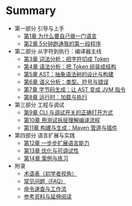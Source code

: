 # Summary

- 第一部分 引导与上手
  - [第1章 为什么要自己做一门语言](part-1-intro/01-why-language.md)
  - [第2章 5分钟跑通我的第一段程序](part-1-intro/02-quickstart.md)
- 第二部分 从字符到执行：编译器主线
  - [第3章 词法分析：把字符切成 Token](part-2-pipeline/03-lexing.md)
  - [第4章 语法分析：把 Token 组装成结构](part-2-pipeline/04-parsing.md)
  - [第5章 AST：抽象语法树的设计与构建](part-2-pipeline/05-ast.md)
  - [第6章 语义分析：类型、符号与错误](part-2-pipeline/06-semantics.md)
  - [第7章 字节码生成：让 AST 变成 JVM 指令](part-2-pipeline/07-codegen.md)
  - [第8章 运行时：加载与执行](part-2-pipeline/08-runtime.md)
- 第三部分 工程与调试
  - [第9章 CLI 与调试开关的正确打开方式](part-3-engineering/09-cli-and-debug.md)
  - [第10章 用测试拆层理解编译流程](part-3-engineering/10-testing.md)
  - [第11章 构建与生成：Maven 管道与插件](part-3-engineering/11-build.md)
- 第四部分 语言扩展与实践
  - [第12章 一步步扩展语言能力](part-4-extensions/12-extensions.md)
  - [第13章 优化与可调试性](part-4-extensions/13-optimizations.md)
  - [第14章 案例与练习](part-4-extensions/14-cases.md)
- 附录
  - [术语表（初学者视角）](appendix/glossary.md)
  - [常见问题（FAQ）](appendix/faq.md)
  - [命令速查与工作流](appendix/cheatsheet.md)
  - [参考资料与延伸阅读](appendix/references.md) 